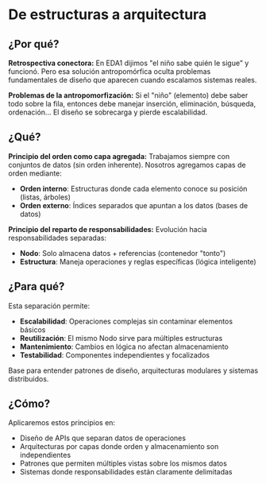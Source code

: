 # De estructuras a arquitectura

## ¿Por qué?

**Retrospectiva conectora:** En EDA1 dijimos "el niño sabe quién le sigue" y funcionó. Pero esa solución antropomórfica oculta problemas fundamentales de diseño que aparecen cuando escalamos sistemas reales.

**Problemas de la antropomorfización:** Si el "niño" (elemento) debe saber todo sobre la fila, entonces debe manejar inserción, eliminación, búsqueda, ordenación... El diseño se sobrecarga y pierde escalabilidad.

## ¿Qué?

**Principio del orden como capa agregada:** Trabajamos siempre con conjuntos de datos (sin orden inherente). Nosotros agregamos capas de orden mediante:

- **Orden interno**: Estructuras donde cada elemento conoce su posición (listas, árboles)
- **Orden externo**: Índices separados que apuntan a los datos (bases de datos)

**Principio del reparto de responsabilidades:** Evolución hacia responsabilidades separadas:

- **Nodo**: Solo almacena datos + referencias (contenedor "tonto")
- **Estructura**: Maneja operaciones y reglas específicas (lógica inteligente)

## ¿Para qué?

Esta separación permite:

- **Escalabilidad**: Operaciones complejas sin contaminar elementos básicos
- **Reutilización**: El mismo Nodo sirve para múltiples estructuras
- **Mantenimiento**: Cambios en lógica no afectan almacenamiento
- **Testabilidad**: Componentes independientes y focalizados

Base para entender patrones de diseño, arquitecturas modulares y sistemas distribuidos.

## ¿Cómo?

Aplicaremos estos principios en:
- Diseño de APIs que separan datos de operaciones
- Arquitecturas por capas donde orden y almacenamiento son independientes
- Patrones que permiten múltiples vistas sobre los mismos datos
- Sistemas donde responsabilidades están claramente delimitadas
